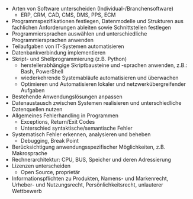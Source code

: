 - Arten von Software unterscheiden (Individual-/Branchensoftware)
    - ERP, CRM, CAD, CMS, DMS, PPS, ECM
- Programmspezifikationen festlegen, Datenmodelle und Strukturen aus fachlichen Anforderungen ableiten sowie Schnittstellen festlegen
- Programmiersprachen auswählen und unterschiedliche Programmiersprachen anwenden
- Teilaufgaben von IT-Systemen automatisieren
- Datenbankverbindung implementieren
- Skript- und Shellprogrammierung (z.B. Python)
    - herstellerabhängige Skriptbausteine und -sprachen anwenden, z.B.: Bash, PowerShell
    - wiederkehrende Systemabläufe automatisieren und überwachen
    - Optimieren und Automatisieren lokaler und netzwerkübergreifender Aufgaben
- Bestehende Anwendungslösungen anpassen
- Datenaustausch zwischen Systemen realisieren und unterschiedliche Datenquellen nutzen
- Allgemeines Fehlerhandling in Programmen
    - Exceptions, Return/Exit Codes
    - Unterschied syntaktische/semantische Fehler
- Systematisch Fehler erkennen, analysieren und beheben
    - Debugging, Break Point
- Berücksichtigung anwendungsspezifischer Möglichkeiten, z.B. Makrosprache
- Rechnerarchitektur: CPU, BUS, Speicher und deren Adressierung
- Lizenzen unterscheiden
    - Open Source, proprietär
- Informationspflichten zu Produkten, Namens- und Markenrecht, Urheber- und Nutzungsrecht, Persönlichkeitsrecht, unlauterer Wettbewerb